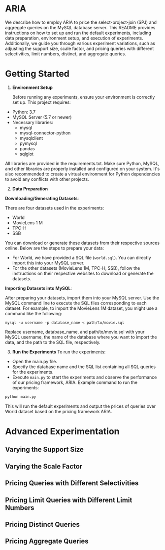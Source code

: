 # ARIA

We describe how to employ ARIA to price the select-project-join (SPJ) and aggregate queries on the MySQL database server.
This README provides instructions on how to set up and run the default experiments, including data preparation, environment setup, and execution of experiments. Additionally, we guide you through various experiment variations, such as adjusting the support size, scale factor, and pricing queries with different selectivities, limit numbers, distinct, and aggregate queries.

# Getting Started
1. **Environment Setup**

   Before running any experiments, ensure your environment is correctly set up. This project requires:
- Python: 3.7
- MySQL Server (5.7 or newer)
- Necessary libraries:
  - mysql
  - mysql-connector-python
  - mysqlclient
  - pymysql
  - pandas
  - sqlglot
  
All libraries are provided in the requirements.txt.
Make sure Python, MySQL, and other libraries are properly installed and configured on your system. It's also recommended to create a virtual environment for Python dependencies to avoid any conflicts with other projects.

2. **Data Preparation**

**Downloading/Generating Datasets**:

There are four datasets used in the experiments:
- World
- MovieLens 1 M
- TPC-H
- SSB

You can download or generate these datasets from their respective sources online. Below are the steps to prepare your data:
- For World, we have provided a SQL file (`world.sql`). You can directly import this into your MySQL server.
- For the other datasets (MovieLens 1M, TPC-H, SSB), follow the instructions on their respective websites to download or generate the datasets.

**Importing Datasets into MySQL**:

After preparing your datasets, import them into your MySQL server. Use the MySQL command line to execute the SQL files corresponding to each dataset. For example, to import the MovieLens 1M dataset, you might use a command like the following:
```
mysql -u username -p database_name < path/to/movie.sql
```
Replace username, database_name, and path/to/movie.sql with your MySQL username, the name of the database where you want to import the data, and the path to the SQL file, respectively.

3. **Run the Experiments**
To run the experiments:

- Open the main.py file.
- Specify the database name and the SQL list containing all SQL queries for the experiments.
- Execute `main.py` to start the experiments and observe the performance of our pricing framework, ARIA.
Example command to run the experiments:
```bash
python main.py
```
This will run the default experiments and output the prices of queries over World dataset based on the pricing framework ARIA.

# Advanced Experimentation

## Varying the Support Size

## Varying the Scale Factor

## Pricing Queries with Different Selectivities

## Pricing Limit Queries with Different Limit Numbers

## Pricing Distinct Queries

## Pricing Aggregate Queries

